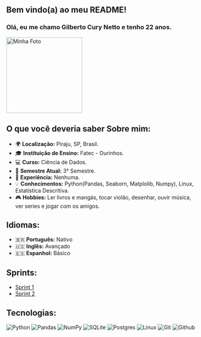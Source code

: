## Bem vindo(a) ao meu README!

### Olá, eu me chamo Gilberto Cury Netto e tenho 22 anos.

<img src="https://github.com/user-attachments/assets/d0aa44a3-b5b1-4c4b-9698-fa39ab4d50f5" alt="Minha Foto" width="200" /><br>

## O que você deveria saber Sobre mim:

- 🌍 **Localização:** Piraju, SP, Brasil.
- 🎓 **Instituição de Ensino:** Fatec - Ourinhos.
- 💻 **Curso:** Ciência de Dados.
- 📅 **Semestre Atual:** 3° Semestre.
- 💼 **Experiência:** Nenhuma.
- 💡 **Conhecimentos:** Python(Pandas, Seaborn, Matplolib, Numpy), Linux, Estatística Descritiva.
- 🎮 **Hobbies:** Ler livros e mangás, tocar violão, desenhar, ouvir música, ver series e jogar com os amigos.

## Idiomas:

- 🇧🇷 **Português:** Nativo
- 🇺🇸 **Inglês:** Avançado
- 🇪🇸 **Espanhol:** Básico

  
## Sprints:

- [Sprint 1](https://github.com/GilbertoCNetto/GilbertoCNetto-PB_Compas/tree/main/Sprint%201)
- [Sprint 2](https://github.com/GilbertoCNetto/GilbertoCNetto-PB_Compass/tree/main/Sprint%2002)

## Tecnologias:
![Python](https://img.shields.io/badge/python-3670A0?style=for-the-badge&logo=python&logoColor=ffdd54)
![Pandas](https://img.shields.io/badge/pandas-%23150458.svg?style=for-the-badge&logo=pandas&logoColor=white)
![NumPy](https://img.shields.io/badge/numpy-%23013243.svg?style=for-the-badge&logo=numpy&logoColor=white)
![SQLite](https://img.shields.io/badge/sqlite-%2307405e.svg?style=for-the-badge&logo=sqlite&logoColor=white)
![Postgres](https://img.shields.io/badge/postgres-%23316192.svg?style=for-the-badge&logo=postgresql&logoColor=white)
![Linux](https://img.shields.io/badge/Linux-FCC624?style=for-the-badge&logo=linux&logoColor=black)
![Git](https://img.shields.io/badge/git-%23F05033.svg?style=for-the-badge&logo=git&logoColor=white)
![Github](https://img.shields.io/badge/GitHub-100000?style=for-the-badge&logo=github&logoColor=white)  
